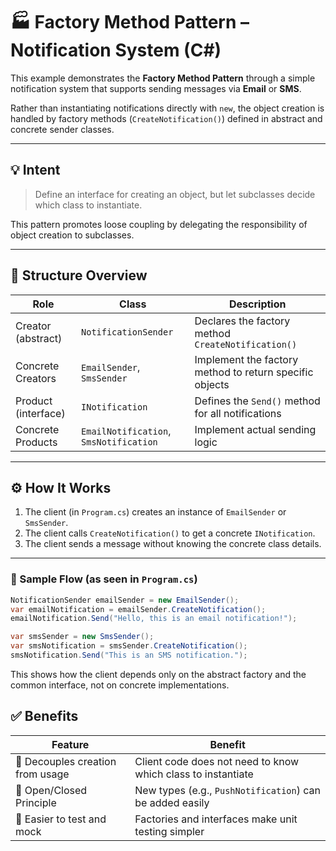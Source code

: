 ﻿# 🏭 Factory Method Pattern – Notification System (C#)

This example demonstrates the **Factory Method Pattern** through a simple notification system that supports sending messages via **Email** or **SMS**.

Rather than instantiating notifications directly with `new`, the object creation is handled by factory methods (`CreateNotification()`) defined in abstract and concrete sender classes.

---

## 💡 Intent

> Define an interface for creating an object, but let subclasses decide which class to instantiate.

This pattern promotes loose coupling by delegating the responsibility of object creation to subclasses.

---

## 🧠 Structure Overview

| Role                  | Class                        | Description                                            |
|-----------------------|------------------------------|--------------------------------------------------------|
| Creator (abstract)    | `NotificationSender`         | Declares the factory method `CreateNotification()`     |
| Concrete Creators     | `EmailSender`, `SmsSender`   | Implement the factory method to return specific objects |
| Product (interface)   | `INotification`              | Defines the `Send()` method for all notifications      |
| Concrete Products     | `EmailNotification`, `SmsNotification` | Implement actual sending logic                  |

---

## ⚙️ How It Works

1. The client (in `Program.cs`) creates an instance of `EmailSender` or `SmsSender`.
2. The client calls `CreateNotification()` to get a concrete `INotification`.
3. The client sends a message without knowing the concrete class details.

---

### 📌 Sample Flow (as seen in `Program.cs`)

```csharp
NotificationSender emailSender = new EmailSender();
var emailNotification = emailSender.CreateNotification();
emailNotification.Send("Hello, this is an email notification!");

var smsSender = new SmsSender();
var smsNotification = smsSender.CreateNotification();
smsNotification.Send("This is an SMS notification.");
```

This shows how the client depends only on the abstract factory and the common 
interface, not on concrete implementations.

## ✅ Benefits

| Feature                          | Benefit                                                      |
| -------------------------------- | ------------------------------------------------------------ |
| 🔄 Decouples creation from usage | Client code does not need to know which class to instantiate |
| 🧱 Open/Closed Principle         | New types (e.g., `PushNotification`) can be added easily     |
| 🧪 Easier to test and mock       | Factories and interfaces make unit testing simpler           |

